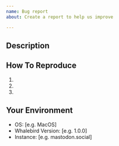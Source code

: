 ```yaml
---
name: Bug report
about: Create a report to help us improve

---
```


## Description
<!-- A clear and concise description of what the bug is. -->

## How To Reproduce
1.
2.
3.

## Your Environment
 - OS: [e.g. MacOS]
 - Whalebird Version: [e.g. 1.0.0]
 - Instance: [e.g. mastodon.social]
